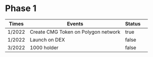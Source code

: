 # Phase 1

<table><thead><tr><th align="center">Times</th><th>Events</th><th data-type="checkbox">Status</th><th data-hidden></th></tr></thead><tbody><tr><td align="center">1/2022</td><td>Create CMG Token on Polygon network</td><td>true</td><td></td></tr><tr><td align="center">1/2022</td><td>Launch on DEX</td><td>false</td><td></td></tr><tr><td align="center">3/2022</td><td>1000 holder</td><td>false</td><td></td></tr></tbody></table>
